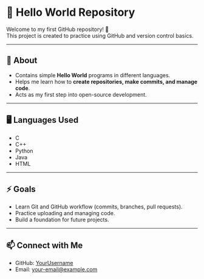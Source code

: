 # 👋 Hello World Repository

Welcome to my first GitHub repository! 🚀  
This project is created to practice using GitHub and version control basics.  

---

## 📌 About
- Contains simple **Hello World** programs in different languages.  
- Helps me learn how to **create repositories, make commits, and manage code**.  
- Acts as my first step into open-source development.  

---

## 🖥️ Languages Used
- C  
- C++  
- Python  
- Java  
- HTML  

---

## ⚡ Goals
- Learn Git and GitHub workflow (commits, branches, pull requests).  
- Practice uploading and managing code.  
- Build a foundation for future projects.  

---

## 📫 Connect with Me
- GitHub: [YourUsername](https://github.com/YourUsername)  
- Email: your-email@example.com  
